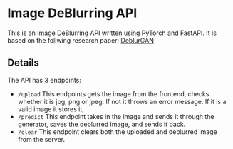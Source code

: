# Image DeBlurring API

This is an Image DeBlurring API written using PyTorch and FastAPI. It is based on the follwing research paper: [DeblurGAN](https://arxiv.org/abs/1711.07064)

## Details

The API has 3 endpoints:
- `/upload` This endpoints gets the image from the frontend, checks whether it is jpg, png or jpeg. If not it throws an error message. If it is a valid image it stores it,
- `/predict` This endpoint takes in the image and sends it through the generator, saves the deblurred image, and sends it back.
- `/clear` This endpoint clears both the uploaded and deblurred image from the server.

